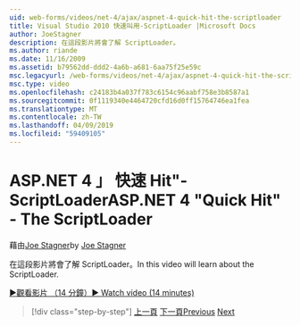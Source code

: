 ```yaml
---
uid: web-forms/videos/net-4/ajax/aspnet-4-quick-hit-the-scriptloader
title: Visual Studio 2010 快速叫用-ScriptLoader |Microsoft Docs
author: JoeStagner
description: 在這段影片將會了解 ScriptLoader。
ms.author: riande
ms.date: 11/16/2009
ms.assetid: b79562dd-ddd2-4a6b-a681-6aa75f25e59c
msc.legacyurl: /web-forms/videos/net-4/ajax/aspnet-4-quick-hit-the-scriptloader
msc.type: video
ms.openlocfilehash: c24183b4a037f783c6154c96aabf758e3b8587a1
ms.sourcegitcommit: 0f1119340e4464720cfd16d0ff15764746ea1fea
ms.translationtype: MT
ms.contentlocale: zh-TW
ms.lasthandoff: 04/09/2019
ms.locfileid: "59409105"
---
```

# <a name="aspnet-4-quick-hit---the-scriptloader"></a><span data-ttu-id="0d58d-103">ASP.NET 4 」 快速 Hit"-ScriptLoader</span><span class="sxs-lookup"><span data-stu-id="0d58d-103">ASP.NET 4 "Quick Hit" - The ScriptLoader</span></span>

<span data-ttu-id="0d58d-104">藉由[Joe Stagner](https://github.com/JoeStagner)</span><span class="sxs-lookup"><span data-stu-id="0d58d-104">by [Joe Stagner](https://github.com/JoeStagner)</span></span>

<span data-ttu-id="0d58d-105">在這段影片將會了解 ScriptLoader。</span><span class="sxs-lookup"><span data-stu-id="0d58d-105">In this video will learn about the ScriptLoader.</span></span>

[<span data-ttu-id="0d58d-106">&#9654;觀看影片 （14 分鐘）</span><span class="sxs-lookup"><span data-stu-id="0d58d-106">&#9654; Watch video (14 minutes)</span></span>](https://channel9.msdn.com/Blogs/ASP-NET-Site-Videos/aspnet-4-quick-hit-the-scriptloader)

> [!div class="step-by-step"]
> <span data-ttu-id="0d58d-107">[上一頁](aspnet-4-quick-hit-imperative-javascript-syntax-for-microsoft-client-side-controls.md)
> [下一頁](aspnet-4-quick-hit-jquery-syntax-for-microsoft-ajax.md)</span><span class="sxs-lookup"><span data-stu-id="0d58d-107">[Previous](aspnet-4-quick-hit-imperative-javascript-syntax-for-microsoft-client-side-controls.md)
[Next](aspnet-4-quick-hit-jquery-syntax-for-microsoft-ajax.md)</span></span>
